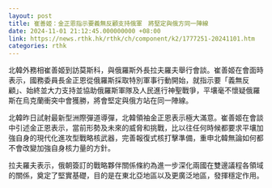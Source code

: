 ```yaml
---
layout: post
title: 崔善姬：金正恩指示要義無反顧支持俄軍　將堅定與俄方同一陣線
date: 2024-11-01 21:12:45.000000000 +08:00
link: https://news.rthk.hk/rthk/ch/component/k2/1777251-20241101.htm
categories: rthk
---
```


北韓外務相崔善姬到訪莫斯科，與俄羅斯外長拉夫羅夫舉行會談。崔善姬在會面時表示，國務委員長金正恩從俄羅斯採取特別軍事行動開始，就指示要「義無反顧」、始終並大力支持並協助俄羅斯軍隊及人民進行神聖戰爭，平壤毫不懷疑俄羅斯在烏克蘭衝突中會獲勝，將會堅定與俄方站在同一陣線。

北韓昨日試射最新型洲際彈道導彈，北韓領袖金正恩表示極大滿意。崔善姬在會談中引述金正恩表示，當前形勢及未來的威脅和挑戰，比以往任何時候都要求平壤加強自身的現代化進攻型戰略核武器，完善報復式核打擊準備，重申北韓無論如何都不會改變加強自身核力量的方針。

拉夫羅夫表示，俄朝簽訂的戰略夥伴關係條約為進一步深化兩國在雙邊議程各領域的關係，奠定了堅實基礎，目的是在東北亞地區以及更廣泛地區，發揮穩定作用。
